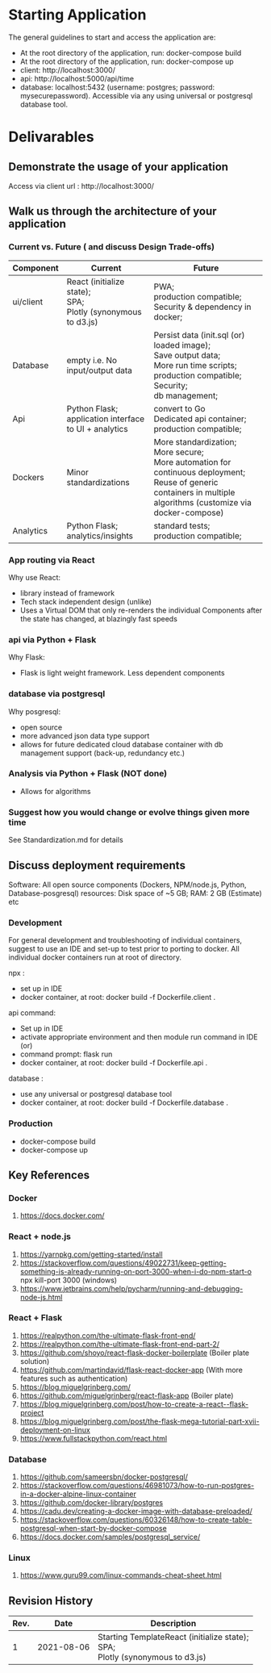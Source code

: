 # Starting Application
The general guidelines to start and access the application are:
- At the root directory of the application, run: docker-compose build
- At the root directory of the application, run: docker-compose up
- client: http://localhost:3000/
- api: http://localhost:5000/api/time
- database: localhost:5432 (username: postgres; password: mysecurepassword). Accessible via any using universal or postgresql database tool. 

# Delivarables

## Demonstrate the usage of your application
Access via client url : http://localhost:3000/
## Walk us through the architecture of your application

### Current vs. Future ( and discuss Design Trade-offs)

| Component | Current | Future |
| -------|--------------------------|-----------------------------|
|ui/client|React (initialize state); <br>SPA; <br>Plotly (synonymous to d3.js)| PWA; <br>production compatible; <br>Security & dependency in docker;|
|Database|empty i.e. No input/output data| Persist data (init.sql (or) loaded image); <br>Save output data; <br>More run time scripts; <br>production compatible; <br>Security; <br>db management;|
|Api|Python Flask; <br>application interface to UI + analytics| convert to Go <br> Dedicated api container; <br>production compatible;|
|Dockers|Minor standardizations | More standardization; <br> More secure; <br>More automation for continuous deployment; <br> Reuse of generic containers in multiple algorithms (customize via docker-compose)|
|Analytics|Python Flask; <br>analytics/insights | standard tests; <br> production compatible;|

### App routing via React
Why use React:
- library instead of framework
- Tech stack independent design (unlike)
- Uses a Virtual DOM that only re-renders the individual Components after the state has changed, at blazingly fast speeds

### api via Python + Flask
Why Flask:
- Flask is light weight framework. Less dependent components

### database via postgresql
Why posgresql:
- open source
- more advanced json data type support 
- allows for future dedicated cloud database container with db management support (back-up, redundancy etc.)

### Analysis via Python + Flask (NOT done)
- Allows for algorithms

### Suggest how you would change or evolve things given more time
See Standardization.md for details

## Discuss deployment requirements
Software: All open source components (Dockers, NPM/node.js, Python, Database-posgresql)
resources: Disk space of ~5 GB; RAM: 2 GB (Estimate) etc 

### Development
For general development and troubleshooting of individual containers, suggest to use an IDE and set-up to test prior to porting to docker.
All individual docker containers run at root of directory. 

npx :
- set up in IDE
- docker container, at root: docker build -f Dockerfile.client .
  
api command: 
- Set up in IDE
- activate appropriate environment and then module run command in IDE (or) 
- command prompt: flask run 
- docker container, at root: docker build -f Dockerfile.api .

database : 
- use any universal or postgresql database tool
- docker container, at root: docker build -f Dockerfile.database .

### Production
- docker-compose build
- docker-compose up

## Key References
### Docker
1. https://docs.docker.com/

### React + node.js
1. https://yarnpkg.com/getting-started/install
1. https://stackoverflow.com/questions/49022731/keep-getting-something-is-already-running-on-port-3000-when-i-do-npm-start-o npx kill-port 3000 (windows)
1. https://www.jetbrains.com/help/pycharm/running-and-debugging-node-js.html 

### React + Flask
1. https://realpython.com/the-ultimate-flask-front-end/
1. https://realpython.com/the-ultimate-flask-front-end-part-2/
1. https://github.com/shoyo/react-flask-docker-boilerplate (Boiler plate solution)
1. https://github.com/martindavid/flask-react-docker-app (With more features such as authentication)
1. https://blog.miguelgrinberg.com/
1. https://github.com/miguelgrinberg/react-flask-app (Boiler plate)
1. https://blog.miguelgrinberg.com/post/how-to-create-a-react--flask-project
1. https://blog.miguelgrinberg.com/post/the-flask-mega-tutorial-part-xvii-deployment-on-linux
1. https://www.fullstackpython.com/react.html

### Database
1. https://github.com/sameersbn/docker-postgresql/
1. https://stackoverflow.com/questions/46981073/how-to-run-postgres-in-a-docker-alpine-linux-container
1. https://github.com/docker-library/postgres
1. https://cadu.dev/creating-a-docker-image-with-database-preloaded/
1. https://stackoverflow.com/questions/60326148/how-to-create-table-postgresql-when-start-by-docker-compose
1. https://docs.docker.com/samples/postgresql_service/

### Linux
1. https://www.guru99.com/linux-commands-cheat-sheet.html

## Revision History
| Rev. | Date | Description |
| -------|--------------------------|-----------------------------|
|1 | 2021-08-06 | Starting TemplateReact (initialize state); <br>SPA; <br>Plotly (synonymous to d3.js)|
